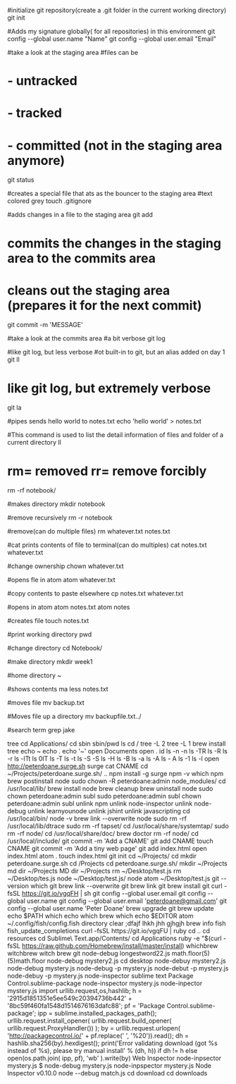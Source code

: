 #initialize git repository(create a .git folder in the current working directory)
git init

#Adds my signature globally( for all repositories) in this environment
git config --global user.name "Name"
git config --global user.email "Email"

#take a look at the staging area
#files can be
# - untracked
# - tracked
# - committed (not in the staging area anymore)
git status

#creates a special file that ats as the bouncer to the staging area
#text colored grey
touch .gitignore

#adds changes in a file to the staging area
git add <file>

# commits the changes in the staging area to the commits area
# cleans out the staging area (prepares it for the next commit)
git commit -m 'MESSAGE'

#take a look at the commits area
#a bit verbose
git log

#like git log, but less verbose
#ot built-in to git, but an alias added on day 1
git ll

# like git log, but extremely verbose
git la


#pipes sends hello world to notes.txt
echo 'hello world' > notes.txt

#This command is used to list the detail information of files and folder of a current directory
ll

# rm= removed rr= remove forcibly
rm -rf notebook/

#makes directory
mkdir notebook

#remove recursively
rm -r notebook

#remove(can do multiple files)
rm whatever.txt notes.txt

#cat prints contents of file to terminal(can do multiples)
cat notes.txt whatever.txt

#change ownership
chown whatever.txt

#opens fle in atom
atom whatever.txt

#copy contents to paste elsewhere
cp notes.txt whatever.txt

#opens in atom
atom notes.txt
atom notes

#creates file
touch notes.txt

#print working directory
pwd

#change directory
cd Notebook/

#make directory
mkdir week1

#home directory
~

#shows contents ma
less notes.txt

#moves file
mv backup.txt

#Moves file up a directory
mv backupfile.txt../

#search term
grep jake

tree
cd Applications/
cd sbin
sbin/pwd
ls
cd /
tree -L 2
tree -L 1
brew install tree
echo ~
echo .
echo '~'
open Documents
open .
id
ls -n
-n
ls -TR
ls -R
ls -r
ls -lTt
ls 0lT
ls -T
ls -t
ls -S
-S
ls -H
ls -B
ls -a
ls -A
ls - A
ls -1
ls -l
open http://peterdoane.surge.sh
surge
cat CNAME
cd ~/Projects/peterdoane.surge.sh/
..
npm install -g surge
npm -v
which npm
brew postinstall node
sudo chown -R peterdoane:admin node_modules/
cd /usr/local/lib/
brew install node
brew cleanup
brew uninstall node
sudo chown peterdoane:admin subl
sudo peterdoane:admin subl
chown peterdoane:admin subl
unlink npm
unlink node-inspector
unlink node-debug
unlink learnyounode
unlink jshint
unlink javascripting
cd /usr/local/bin/
node -v
brew link --overwrite node
sudo rm -rf /usr/local/lib/dtrace
sudo rm -rf tapset/
cd /usr/local/share/systemtap/
sudo rm -rf node/
cd /usr/local/share/doc/
brew doctor
rm -rf node/
cd /usr/local/include/
git commit -m 'Add a CNAME'
git add CNAME
touch CNAME
git commit -m 'Add a tiny web page'
git add index.html
open index.html
atom .
touch index.html
git init
cd ~/Projects/
cd
mkdir peterdoane.surge.sh
cd /Projects
cd peterdoane.surge.sh/
mkdir ~/Projects
md dir ~/Projects
MD dir ~/Projects
rm ~/Desktop/test.js
rm ~/Desktop/tes.js
node ~/Desktop/test.js/
node
atom ~/Desktop/test.js
git --version
which git
brew link --overwrite git
brew link git
brew install git
curl -fsSL https://git.io/vgqFH | sh
git config --global user.email
git config --global user.name
git config --global user.email 'peterdoane@gmail.com'
git config --global user.name 'Peter Doane'
brew upgrade git
brew update
echo $PATH
which echo
which brew
which
echo $EDITOR
atom ~/.config/fish/config.fish
directory
clear
;dfajf
lhkh
jhh
gjhgjh
brew info fish
fish_update_completions
curl -fsSL https://git.io/vgqFU | ruby
cd ..
cd resources
cd Sublime\ Text.app/Contents/
cd Applications
ruby -e "$(curl -fsSL https://raw.github.com/Homebrew/install/master/install)
whichbrew
witchbrew
witch brew
git
node-debug longestword22.js
math.floor(5)
(5)math.floor
node-debug mystery2.js
cd desktop
node-debuy mystery2.js
node-debug mystery.js
node-debug -p mystery.js
node-debut -p mystery.js
node-debuy -p mystery.js
node-inspector
sublime text
Package Control.sublime-package
node-inspector mystery.js
node-inpector mystery.js
import urllib.request,os,hashlib; h = '2915d1851351e5ee549c20394736b442' + '8bc59f460fa1548d1514676163dafc88'; pf = 'Package Control.sublime-package'; ipp = sublime.installed_packages_path(); urllib.request.install_opener( urllib.request.build_opener( urllib.request.ProxyHandler()) ); by = urllib.request.urlopen( 'http://packagecontrol.io/' + pf.replace(' ', '%20')).read(); dh = hashlib.sha256(by).hexdigest(); print('Error validating download (got %s instead of %s), please try manual install' % (dh, h)) if dh != h else open(os.path.join( ipp, pf), 'wb' ).write(by)
Web Inspector
node-inpsector mystery.js
$ node-debug mystery.js
node-inpspector mystery.js
Node Inspector v0.10.0
node --debug match.js
cd download
cd downloads
